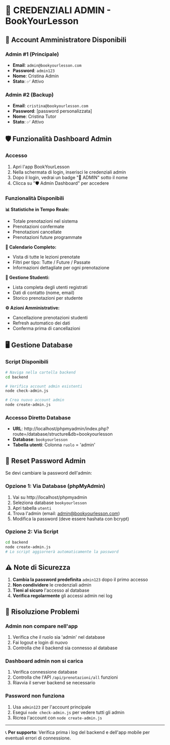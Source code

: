 # 🔐 CREDENZIALI ADMIN - BookYourLesson

## 👑 Account Amministratore Disponibili

### Admin #1 (Principale)
- **Email**: `admin@bookyourlesson.com`
- **Password**: `admin123`
- **Nome**: Cristina Admin
- **Stato**: ✅ Attivo

### Admin #2 (Backup)
- **Email**: `cristina@bookyourlesson.com`
- **Password**: [password personalizzata]
- **Nome**: Cristina Tutor
- **Stato**: ✅ Attivo

## 🛡️ Funzionalità Dashboard Admin

### Accesso
1. Apri l'app BookYourLesson
2. Nella schermata di login, inserisci le credenziali admin
3. Dopo il login, vedrai un badge "👑 ADMIN" sotto il nome
4. Clicca su "🛡️ Admin Dashboard" per accedere

### Funzionalità Disponibili

**📊 Statistiche in Tempo Reale:**
- Totale prenotazioni nel sistema
- Prenotazioni confermate
- Prenotazioni cancellate
- Prenotazioni future programmate

**📅 Calendario Completo:**
- Vista di tutte le lezioni prenotate
- Filtri per tipo: Tutte / Future / Passate
- Informazioni dettagliate per ogni prenotazione

**👥 Gestione Studenti:**
- Lista completa degli utenti registrati
- Dati di contatto (nome, email)
- Storico prenotazioni per studente

**⚙️ Azioni Amministrative:**
- Cancellazione prenotazioni studenti
- Refresh automatico dei dati
- Conferma prima di cancellazioni

## 🖥️ Gestione Database

### Script Disponibili
```bash
# Naviga nella cartella backend
cd backend

# Verifica account admin esistenti
node check-admin.js

# Crea nuovo account admin
node create-admin.js
```

### Accesso Diretto Database
- **URL**: http://localhost/phpmyadmin/index.php?route=/database/structure&db=bookyourlesson
- **Database**: `bookyourlesson`
- **Tabella utenti**: Colonna `ruolo` = 'admin'

## 🔄 Reset Password Admin

Se devi cambiare la password dell'admin:

### Opzione 1: Via Database (phpMyAdmin)
1. Vai su http://localhost/phpmyadmin
2. Seleziona database `bookyourlesson`
3. Apri tabella `utenti`
4. Trova l'admin (email: admin@bookyourlesson.com)
5. Modifica la password (deve essere hashata con bcrypt)

### Opzione 2: Via Script
```bash
cd backend
node create-admin.js
# Lo script aggiornerà automaticamente la password
```

## ⚠️ Note di Sicurezza

1. **Cambia la password predefinita** `admin123` dopo il primo accesso
2. **Non condividere** le credenziali admin
3. **Tieni al sicuro** l'accesso al database
4. **Verifica regolarmente** gli accessi admin nei log

## 🚨 Risoluzione Problemi

### Admin non compare nell'app
1. Verifica che il ruolo sia 'admin' nel database
2. Fai logout e login di nuovo
3. Controlla che il backend sia connesso al database

### Dashboard admin non si carica
1. Verifica connessione database
2. Controlla che l'API `/api/prenotazioni/all` funzioni
3. Riavvia il server backend se necessario

### Password non funziona
1. Usa `admin123` per l'account principale
2. Esegui `node check-admin.js` per vedere tutti gli admin
3. Ricrea l'account con `node create-admin.js`

---

📞 **Per supporto**: Verifica prima i log del backend e dell'app mobile per eventuali errori di connessione.
